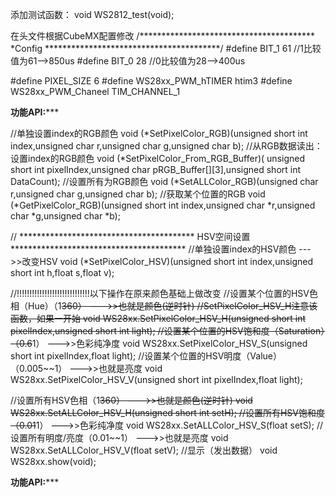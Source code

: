 添加测试函数：
void WS2812_test(void);

在头文件根据CubeMX配置修改
/****************************************
*Config
****************************************/
#define BIT_1                   61 			//1比较值为61-->850us
#define BIT_0                   28 			//0比较值为28-->400us

#define PIXEL_SIZE							6
#define WS28xx_PWM_hTIMER				htim3
#define WS28xx_PWM_Chaneel      TIM_CHANNEL_1	




****************************功能API:*******************************

//单独设置index的RGB颜色
void (*SetPixelColor_RGB)(unsigned short int index,unsigned char r,unsigned char g,unsigned char b);
//从RGB数据读出：设置index的RGB颜色
void (*SetPixelColor_From_RGB_Buffer)( unsigned short int pixelIndex,unsigned char pRGB_Buffer[][3],unsigned short int DataCount);
//设置所有为RGB颜色
void (*SetALLColor_RGB)(unsigned char r,unsigned char g,unsigned char b);
//获取某个位置的RGB
void (*GetPixelColor_RGB)(unsigned short int index,unsigned char *r,unsigned char *g,unsigned char *b);
	

	
// **************************************** HSV空间设置 ****************************************
//单独设置index的HSV颜色																									--->>改变HSV
void (*SetPixelColor_HSV)(unsigned short int index,unsigned short int h,float s,float v);
	
//!!!!!!!!!!!!!!!!!!!!!!!!!!!!!以下操作在原来颜色基础上做改变
//设置某个位置的HSV色相（Hue）（1~~360）																		--->>也就是颜色(逆时针)
//SetPixelColor_HSV_H注意该函数，如果一开始
void WS28xx.SetPixelColor_HSV_H(unsigned short int pixelIndex,unsigned short int light);
//设置某个位置的HSV饱和度（Saturation）（0.6~~1）													--->>色彩纯净度
void WS28xx.SetPixelColor_HSV_S(unsigned short int pixelIndex,float light);
//设置某个位置的HSV明度（Value）（0.005~~1）																--->>也就是亮度
void WS28xx.SetPixelColor_HSV_V(unsigned short int pixelIndex,float light);

//设置所有HSV色相（1~~360）			       																			--->>也就是颜色(逆时针)
void WS28xx.SetALLColor_HSV_H(unsigned short int setH);
//设置所有HSV饱和度（0.01~~1）																			   			--->>色彩纯净度
void WS28xx.SetALLColor_HSV_S(float setS);
//设置所有明度/亮度（0.01~~1）																							--->>也就是亮度
void WS28xx.SetALLColor_HSV_V(float setV);
//显示（发出数据）
void WS28xx.show(void);

****************************功能API:*******************************
